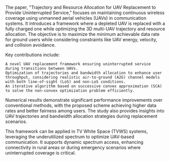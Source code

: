 The paper, "Trajectory and Resource Allocation for UAV Replacement to Provide Uninterrupted Service," focuses on maintaining continuous wireless coverage using unmanned aerial vehicles (UAVs) in communication systems. It introduces a framework where a depleted UAV is replaced with a fully charged one while optimizing the 3D multi-UAV trajectory and resource allocation. The objective is to maximize the minimum achievable data rate for ground users while considering constraints like UAV energy, velocity, and collision avoidance.

Key contributions include:

    A novel UAV replacement framework ensuring uninterrupted service during transitions between UAVs.
    Optimization of trajectories and bandwidth allocation to enhance user throughput, considering realistic air-to-ground (A2G) channel models with both line-of-sight (LoS) and non-LoS conditions.
    An iterative algorithm based on successive convex approximation (SCA) to solve the non-convex optimization problem efficiently.

Numerical results demonstrate significant performance improvements over conventional methods, with the proposed scheme achieving higher data rates and better fairness among users. The study also provides insights into UAV trajectories and bandwidth allocation strategies during replacement scenarios.

This framework can be applied in TV White Space (TVWS) systems, leveraging the underutilized spectrum to optimize UAV-based communication. It supports dynamic spectrum access, enhancing connectivity in rural areas or during emergency scenarios where uninterrupted coverage is critical.